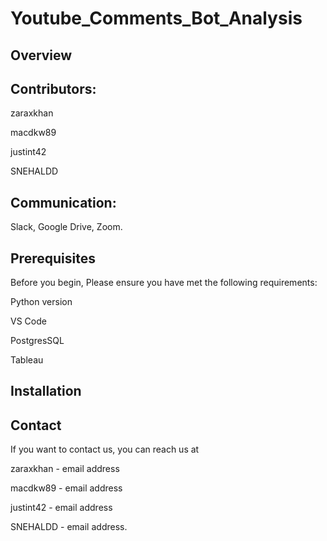 # Youtube_Comments_Bot_Analysis

## Overview

## Contributors: 
 zaraxkhan 

 macdkw89

 justint42

 SNEHALDD

## Communication:

 Slack, Google Drive, Zoom.


## Prerequisites

Before you begin, Please ensure you have met the following requirements:

Python version

VS Code 

PostgresSQL

Tableau


## Installation


## Contact 
If you want to contact us, you can reach us at

 zaraxkhan - email address

 macdkw89 - email address

 justint42 - email address

 SNEHALDD - email address.

 
 
